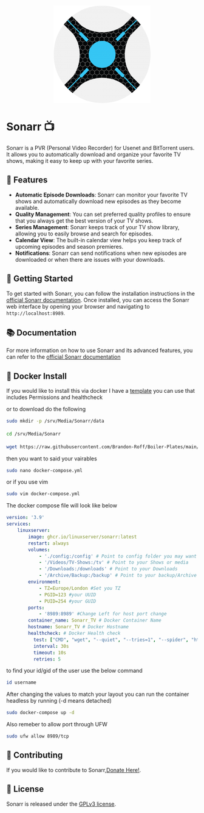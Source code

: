 <p align="center"> <img src="/Images/Media/Sonarr.png" alt="Sonarr Icon"></p>


# Sonarr 📺

Sonarr is a PVR (Personal Video Recorder) for Usenet and BitTorrent users. It allows you to automatically download and organize your favorite TV shows, making it easy to keep up with your favorite series.

## 🌟 Features

- **Automatic Episode Downloads**: Sonarr can monitor your favorite TV shows and automatically download new episodes as they become available.
- **Quality Management**: You can set preferred quality profiles to ensure that you always get the best version of your TV shows.
- **Series Management**: Sonarr keeps track of your TV show library, allowing you to easily browse and search for episodes.
- **Calendar View**: The built-in calendar view helps you keep track of upcoming episodes and season premieres.
- **Notifications**: Sonarr can send notifications when new episodes are downloaded or when there are issues with your downloads.

## 🚀 Getting Started

To get started with Sonarr, you can follow the installation instructions in the [official Sonarr documentation](https://sonarr.tv/#downloads). Once installed, you can access the Sonarr web interface by opening your browser and navigating to `http://localhost:8989`.

## 📚 Documentation

For more information on how to use Sonarr and its advanced features, you can refer to the [official Sonarr documentation](https://github.com/Sonarr/Sonarr/wiki)

## 🐳 Docker Install

If you would like to install this via docker I have a [template](https://github.com/Brandon-Roff/Boiler-Plates/blob/main/Docker/Media/Sonarr/docker-compose.yml) you can use that includes Permissions and healthcheck

or to download do the following 

```bash
sudo mkdir -p /srv/Media/Sonarr/data 

cd /srv/Media/Sonarr

wget https://raw.githubusercontent.com/Brandon-Roff/Boiler-Plates/main/Docker/Media/Sonarr/docker-compose.yml
```

then you want to said your vairables

```bash
sudo nano docker-compose.yml
```
or if you use vim

```bash
sudo vim docker-compose.yml
```

The docker compose file will look like below

```yaml
version: '3.9'
services:
    linuxserver:
        image: ghcr.io/linuxserver/sonarr:latest
        restart: always
        volumes:
            - './config:/config' # Point to config folder you may want a volume 
            - '/Videos/TV-Shows:/tv' # Point to your Shows or media
            - '/Downloads:/downloads' # Point to your Downloads
            - '/Archive/Backup:/backup' # Point to your backup/Archive
        environment:
            - TZ=Europe/London #Set you TZ
            - PGID=123 #your UUID
            - PUID=254 #your GUID
        ports:
            - '8989:8989' #Change Left for host port change
        container_name: Sonarr_TV # Docker Container Name
        hostname: Sonarr_TV # Docker Hostname
        healthcheck: # Docker Health check
          test: ["CMD", "wget", "--quiet", "--tries=1", "--spider", "http://localhost:8989/health"]
          interval: 30s
          timeout: 10s
          retries: 5
```

to find your id/gid of the user use the below command

```bash
id username
```

After changing the values to match your layout you can run the container headless by running  (-d means detached)

```bash
sudo docker-compose up -d 
```

Also remeber to allow port through UFW

```bash
sudo ufw allow 8989/tcp
```

## 🤝 Contributing

If you would like to contribute to Sonarr,[Donate Here!](https://sonarr.tv/donate).

## 📃 License

Sonarr is released under the [GPLv3 license](https://github.com/Sonarr/Sonarr/blob/develop/LICENSE.md).